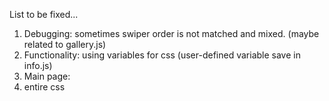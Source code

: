 List to be fixed...

1. Debugging: sometimes swiper order is not matched and mixed. (maybe related to gallery.js)
2. Functionality: using variables for css (user-defined variable save in info.js)
3. Main page: 
4. entire css 
